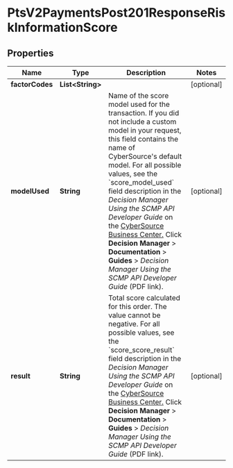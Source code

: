
# PtsV2PaymentsPost201ResponseRiskInformationScore

## Properties
Name | Type | Description | Notes
------------ | ------------- | ------------- | -------------
**factorCodes** | **List&lt;String&gt;** |  |  [optional]
**modelUsed** | **String** | Name of the score model used for the transaction. If you did not include a custom model in your request, this field contains the name of CyberSource&#39;s default model.  For all possible values, see the &#x60;score_model_used&#x60; field description in the _Decision Manager Using the SCMP API Developer Guide_ on the [CyberSource Business Center.](https://ebc2.cybersource.com/ebc2/) Click **Decision Manager** &gt; **Documentation** &gt; **Guides** &gt; _Decision Manager Using the SCMP API Developer Guide_ (PDF link).  |  [optional]
**result** | **String** | Total score calculated for this order. The value cannot be negative.  For all possible values, see the &#x60;score_score_result&#x60; field description in the _Decision Manager Using the SCMP API Developer Guide_ on the [CyberSource Business Center.](https://ebc2.cybersource.com/ebc2/) Click **Decision Manager** &gt; **Documentation** &gt; **Guides** &gt; _Decision Manager Using the SCMP API Developer Guide_ (PDF link).  |  [optional]



